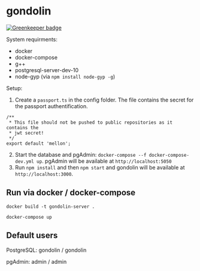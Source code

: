 # gondolin

[![Greenkeeper badge](https://badges.greenkeeper.io/terrestris/gondolin.svg)](https://greenkeeper.io/)

System requirments:

- docker
- docker-compose
- g++
- postgresql-server-dev-10
- node-gyp (via `npm install node-gyp -g`)

Setup:

1. Create a `passport.ts` in the config folder. The file contains the
secret for the passport authentification.

```
/**
 * This file should not be pushed to public repositories as it contains the
 * jwt secret!
 */
export default 'mellon';
```

2. Start the database and pgAdmin: `docker-compose --f docker-compose-dev.yml up`. pgAdmin will be available at `http://localhost:5050`
3. Run `npm install` and then `npm start` and gondolin will be available at `http://localhost:3000`.


## Run via docker / docker-compose

```
docker build -t gondolin-server .

docker-compose up
```

## Default users

PostgreSQL: gondolin / gondolin

pgAdmin: admin / admin
